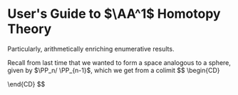 # User's Guide to $\AA^1$ Homotopy Theory
Particularly, arithmetically enriching enumerative results.

Recall from last time that we wanted to form a space analogous to a sphere, given by $\PP_n/ \PP_{n-1}$, which we get from a colimit
$$
\begin{CD}

\end{CD}
$$